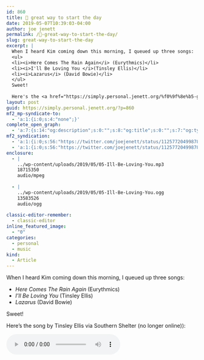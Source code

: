 ```yaml
---
id: 860
title: 🎵 great way to start the day
date: 2019-05-07T10:39:03-04:00
author: joe jenett
permalink: /🎵-great-way-to-start-the-day/
slug: great-way-to-start-the-day
excerpt: |
  When I heard Kim coming down this morning, I queued up three songs:
  <ul>
  <li><i>Here Comes The Rain Again</i> (Eurythmics)</li>
  <li><i>I'll Be Loving You </i>(Tinsley Ellis)</li>
  <li><i>Lazarus</i> (David Bowie)</li>
  </ul>
  Sweet!
  
  Here's the <a href="https://simply.personal.jenett.org/%f0%9f%8e%b5-great-way-to-start-the-day/">song</a> by Tinsley Ellis via <a href="http://southernshelter.com/2011/02/tinsley-ellis-smiths-olde-bar-11201/">Southern Shelter</a>:
layout: post
guid: https://simply.personal.jenett.org/?p=860
mf2_mp-syndicate-to:
  - 'a:1:{i:0;s:4:"none";}'
complete_open_graph:
  - 'a:7:{s:14:"og:description";s:0:"";s:8:"og:title";s:0:"";s:7:"og:type";s:0:"";s:12:"twitter:card";s:7:"summary";s:15:"twitter:creator";s:0:"";s:19:"twitter:description";s:0:"";s:8:"og:image";s:0:"";}'
mf2_syndication:
  - 'a:1:{i:0;s:56:"https://twitter.com/joejenett/status/1125772049987846144";}'
  - 'a:1:{i:0;s:56:"https://twitter.com/joejenett/status/1125772049987846144";}'
enclosure:
  - |
    ../wp-content/uploads/2019/05/05-Ill-Be-Loving-You.mp3
    18715350
    audio/mpeg
    
  - |
    ../wp-content/uploads/2019/05/05-Ill-Be-Loving-You.ogg
    13583526
    audio/ogg
    
classic-editor-remember:
  - classic-editor
inline_featured_image:
  - "0"
categories:
  - personal
  - music
kind:
  - Article
---
```

When I heard Kim coming down this morning, I queued up three songs:

  * _Here Comes The Rain Again_ (Eurythmics)
  * _I’ll Be Loving You_ (Tinsley Ellis)
  * _Lazarus_ (David Bowie)

Sweet!

Here’s the song by Tinsley Ellis via Southern Shelter (no longer online)):

<audio controls><source src="../wp-content/uploads/2019/05/05-Ill-Be-Loving-You.mp3" type="audio/mp3"><source src="../wp-content/uploads/2019/05/05-Ill-Be-Loving-You.ogg" type="audio/ogg"></audio>